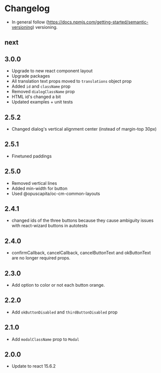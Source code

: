 # Changelog

* In general follow (https://docs.npmjs.com/getting-started/semantic-versioning) versioning.

## next

## 3.0.0
* Upgrade to new react component layout
* Upgrade packages
* All translation text props moved to `translations` object prop
* Added `id` and `className` prop
* Removed `dialogClassName` prop
* HTML id's changed a bit
* Updated examples + unit tests

## 2.5.2
* Changed dialog's vertical alignment center (instead of margin-top 30px)

## 2.5.1
* Finetuned paddings

## 2.5.0
* Removed vertical lines
* Added min-width for button
* Used @opuscapita/oc-cm-common-layouts

## 2.4.1
* changed ids of the three buttons because they cause ambiguity issues with react-wizard buttons in autotests

## 2.4.0
* confirmCallback, cancelCallback, cancelButtonText and okButtonText are no longer required props.

## 2.3.0
* Add option to color or not each button orange.

## 2.2.0
* Add `okButtonDisabled` and `thirdButtonDisabled` prop

## 2.1.0
* Add `modalClassName` prop to `Modal`

## 2.0.0
* Update to react 15.6.2
